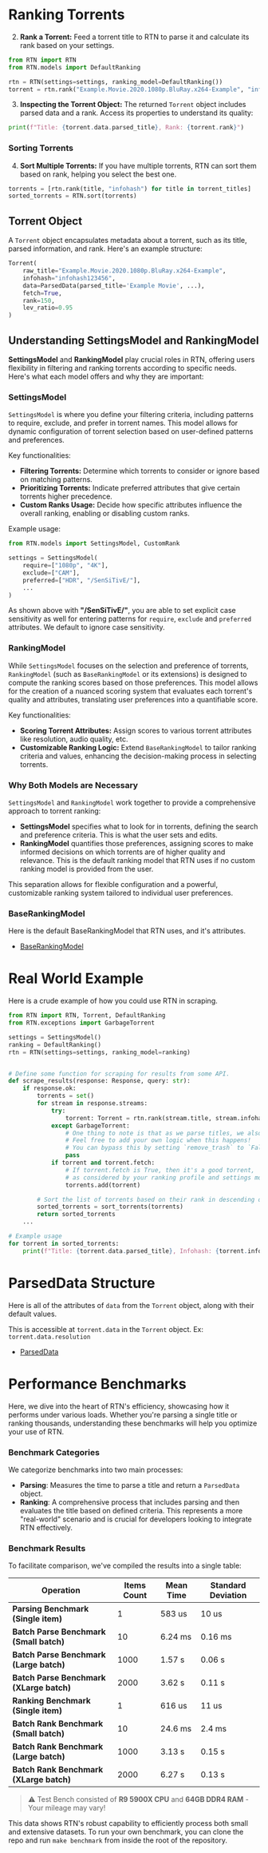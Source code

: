 # Ranking Torrents

2. **Rank a Torrent:** Feed a torrent title to RTN to parse it and calculate its rank based on your settings.

```python
from RTN import RTN
from RTN.models import DefaultRanking

rtn = RTN(settings=settings, ranking_model=DefaultRanking())
torrent = rtn.rank("Example.Movie.2020.1080p.BluRay.x264-Example", "infohash123456")
```

3. **Inspecting the Torrent Object:** The returned `Torrent` object includes parsed data and a rank. Access its properties to understand its quality:

```python
print(f"Title: {torrent.data.parsed_title}, Rank: {torrent.rank}")
```

### Sorting Torrents

4. **Sort Multiple Torrents:** If you have multiple torrents, RTN can sort them based on rank, helping you select the best one.

```python
torrents = [rtn.rank(title, "infohash") for title in torrent_titles]
sorted_torrents = RTN.sort(torrents)
```

## Torrent Object

A `Torrent` object encapsulates metadata about a torrent, such as its title, parsed information, and rank. Here's an example structure:

```python
Torrent(
    raw_title="Example.Movie.2020.1080p.BluRay.x264-Example",
    infohash="infohash123456",
    data=ParsedData(parsed_title='Example Movie', ...),
    fetch=True,
    rank=150,
    lev_ratio=0.95
)
```

## Understanding **SettingsModel** and **RankingModel**

**SettingsModel** and **RankingModel** play crucial roles in RTN, offering users flexibility in filtering and ranking torrents according to specific needs. Here's what each model offers and why they are important:

### SettingsModel

`SettingsModel` is where you define your filtering criteria, including patterns to require, exclude, and prefer in torrent names. This model allows for dynamic configuration of torrent selection based on user-defined patterns and preferences. 

Key functionalities:
- **Filtering Torrents:** Determine which torrents to consider or ignore based on matching patterns.
- **Prioritizing Torrents:** Indicate preferred attributes that give certain torrents higher precedence.
- **Custom Ranks Usage:** Decide how specific attributes influence the overall ranking, enabling or disabling custom ranks.

Example usage:
```python
from RTN.models import SettingsModel, CustomRank

settings = SettingsModel(
    require=["1080p", "4K"],
    exclude=["CAM"],
    preferred=["HDR", "/SenSiTivE/"],
    ...
)
```

As shown above with **"/SenSiTivE/"**, you are able to set explicit case sensitivity as well for entering patterns for `require`, `exclude` and `preferred` attributes. We default to ignore case sensitivity.

### RankingModel

While `SettingsModel` focuses on the selection and preference of torrents, `RankingModel` (such as `BaseRankingModel` or its extensions) is designed to compute the ranking scores based on those preferences. This model allows for the creation of a nuanced scoring system that evaluates each torrent's quality and attributes, translating user preferences into a quantifiable score.

Key functionalities:
- **Scoring Torrent Attributes:** Assign scores to various torrent attributes like resolution, audio quality, etc.
- **Customizable Ranking Logic:** Extend `BaseRankingModel` to tailor ranking criteria and values, enhancing the decision-making process in selecting torrents.

### Why Both Models are Necessary

`SettingsModel` and `RankingModel` work together to provide a comprehensive approach to torrent ranking:
- **SettingsModel** specifies what to look for in torrents, defining the search and preference criteria. This is what the user sets and edits.
- **RankingModel** quantifies those preferences, assigning scores to make informed decisions on which torrents are of higher quality and relevance. This is the default ranking model that RTN uses if no custom ranking model is provided from the user.

This separation allows for flexible configuration and a powerful, customizable ranking system tailored to individual user preferences.

### BaseRankingModel

Here is the default BaseRankingModel that RTN uses, and it's attributes.

- [BaseRankingModel](https://github.com/dreulavelle/rank-torrent-name/blob/main/RTN/models.py#L171)

# Real World Example

Here is a crude example of how you could use RTN in scraping.

```py
from RTN import RTN, Torrent, DefaultRanking
from RTN.exceptions import GarbageTorrent

settings = SettingsModel()
ranking = DefaultRanking()
rtn = RTN(settings=settings, ranking_model=ranking)


# Define some function for scraping for results from some API.
def scrape_results(response: Response, query: str):
    if response.ok:
        torrents = set()
        for stream in response.streams:
            try:
                torrent: Torrent = rtn.rank(stream.title, stream.infohash, remove_trash=True)
            except GarbageTorrent:
                # One thing to note is that as we parse titles, we also get rid of garbage.
                # Feel free to add your own logic when this happens!
                # You can bypass this by setting `remove_trash` to `False` in `rank`.
                pass
            if torrent and torrent.fetch:
                # If torrent.fetch is True, then it's a good torrent,
                # as considered by your ranking profile and settings model.
                torrents.add(torrent)

        # Sort the list of torrents based on their rank in descending order, keeping resolutions in mind.
        sorted_torrents = sort_torrents(torrents)
        return sorted_torrents
    ...

# Example usage
for torrent in sorted_torrents:
    print(f"Title: {torrent.data.parsed_title}, Infohash: {torrent.infohash}, Rank: {torrent.rank}")
```

# ParsedData Structure

Here is all of the attributes of `data` from the `Torrent` object, along with their default values.

This is accessible at `torrent.data` in the `Torrent` object. Ex: `torrent.data.resolution`

- [ParsedData](https://github.com/dreulavelle/rank-torrent-name/blob/main/RTN/models.py#L32)

# Performance Benchmarks

Here, we dive into the heart of RTN's efficiency, showcasing how it performs under various loads. Whether you're parsing a single title or ranking thousands, understanding these benchmarks will help you optimize your use of RTN.

### Benchmark Categories

We categorize benchmarks into two main processes:
- **Parsing**: Measures the time to parse a title and return a `ParsedData` object.
- **Ranking**: A comprehensive process that includes parsing and then evaluates the title based on defined criteria. This represents a more "real-world" scenario and is crucial for developers looking to integrate RTN effectively.

### Benchmark Results

To facilitate comparison, we've compiled the results into a single table:

| Operation                                    | Items Count | Mean Time    | Standard Deviation |
|----------------------------------------------|-------------|--------------|--------------------|
| **Parsing Benchmark (Single item)**          | 1           | 583 us       | 10 us              |
| **Batch Parse Benchmark (Small batch)**      | 10          | 6.24 ms      | 0.16 ms            |
| **Batch Parse Benchmark (Large batch)**      | 1000        | 1.57 s       | 0.06 s             |
| **Batch Parse Benchmark (XLarge batch)**     | 2000        | 3.62 s       | 0.11 s             |
| **Ranking Benchmark (Single item)**          | 1           | 616 us       | 11 us              |
| **Batch Rank Benchmark (Small batch)**       | 10          | 24.6 ms      | 2.4 ms             |
| **Batch Rank Benchmark (Large batch)**       | 1000        | 3.13 s       | 0.15 s             |
| **Batch Rank Benchmark (XLarge batch)**      | 2000        | 6.27 s       | 0.13 s             |

> :warning: Test Bench consisted of **R9 5900X CPU** and **64GB DDR4 RAM** - Your mileage may vary!

This data shows RTN's robust capability to efficiently process both small and extensive datasets.
To run your own benchmark, you can clone the repo and run `make benchmark` from inside the root of the repository.
